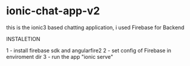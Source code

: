 # ionic-chat-app-v2

this is the ionic3 based chatting application, i used Firebase for Backend

INSTALETION

1 - install firebase sdk and angularfire2 
2 - set config of Firebase in enviroment dir
3 - run the app "ionic serve"
